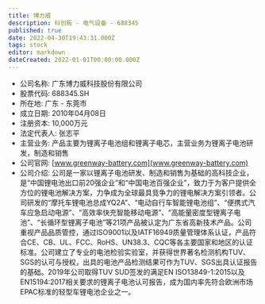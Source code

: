 ```yaml
---
title: 博力威
description: 科创板 - 电气设备 - 688345
published: true
date: 2022-04-30T19:43:31.000Z
tags: stock
editor: markdown
dateCreated: 2022-01-01T00:00:00.000Z
---
```


- 公司名称: 广东博力威科技股份有限公司
- 股票代码: 688345.SH
- 所在地: 广东 - 东莞市
- 成立日期: 2010年04月08日
- 注册资本: 10,000万元
- 法定代表人: 张志平
- 主营业务: 产品主要为锂离子电池组和锂离子电芯，主营业务为锂离子电池研发，制造和销售
- 公司官网: [www.greenway-battery.com](www.greenway-battery.com)
- 公司介绍: 公司是一家以锂离子电池研发、制造和销售为基础的高科技企业，是“中国锂电池出口前20强企业”和“中国电池百强企业”，致力于为客户提供全方位的锂电池解决方案，力争成为全球最具竞争力的锂电解决方案引领者。公司研发的“摩托车锂电池总成YQ2A”、“电动自行车智能锂电池组”、“便携式汽车应急启动电源”、“高效率快充智能移动电源”、“高能量密度型锂离子电池”、“长循环型锂离子电池”等21项产品被认定为广东省高新技术产品。公司重视产品品质管控，通过ISO9001以及IATF16949质量管理体系认证，产品符合CE、CB、UL、FCC、RoHS、UN38.3、CQC等各主要国家和地区的认证标准。公司建立了专业的电池检验实验室，并获得世界著名检测机构TUV、SGS的认可与授权，出具的电池产品检测结果可作为TUV、SGS出具认证报告的基础。2019年公司取得TUV SUD签发的满足EN ISO13849-1:2015以及EN15194:2017相关要求的锂离子电池认可报告，成为国内率先符合欧洲市场EPAC标准的轻型车锂电池企业之一。


